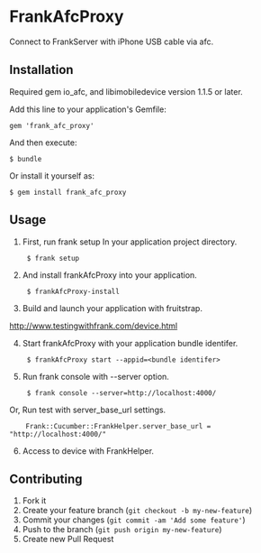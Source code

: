 # FrankAfcProxy

Connect to FrankServer with iPhone USB cable via afc.


## Installation

Required gem io_afc, and libimobiledevice version 1.1.5 or later.

Add this line to your application's Gemfile:

    gem 'frank_afc_proxy'

And then execute:

    $ bundle

Or install it yourself as:

    $ gem install frank_afc_proxy


## Usage


1. First, run frank setup In your application project directory.

        $ frank setup

2. And install frankAfcProxy into your application.

        $ frankAfcProxy-install

3. Build and launch your application with fruitstrap.

  http://www.testingwithfrank.com/device.html

4. Start frankAfcProxy with your application bundle identifer.

        $ frankAfcProxy start --appid=<bundle identifer>

5. Run frank console with --server option.

        $ frank console --server=http://localhost:4000/

  Or, Run test with server_base_url settings.

        Frank::Cucumber::FrankHelper.server_base_url = "http://localhost:4000/"

6. Access to device with FrankHelper.



## Contributing

1. Fork it
2. Create your feature branch (`git checkout -b my-new-feature`)
3. Commit your changes (`git commit -am 'Add some feature'`)
4. Push to the branch (`git push origin my-new-feature`)
5. Create new Pull Request

